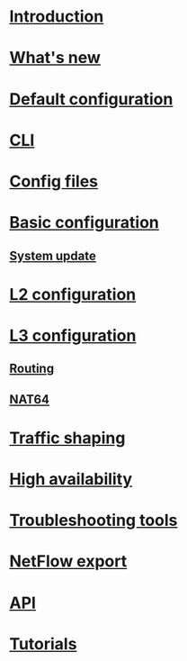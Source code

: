 # [Introduction](index.md)
# [What's new](news.md)
# [Default configuration](default-config.md)
# [CLI](cli/netc-cli.md)
# [Config files](system/system-config.md)
# [Basic configuration](system/basics.md)
## [System update](system/system-update.md)
# [L2 configuration](l2/l2-config.md)
# [L3 configuration](l3/l3-basics.md)
## [Routing](l3/l3-advanced.md)
## [NAT64](l3/l3-nat64.md)
# [Traffic shaping](qos/traffic-shaping.md)
# [High availability](ha/vrrp.md)
# [Troubleshooting tools](tools/tshoot.md)
# [NetFlow export](netflow/netflow.md)
# [API](api/api.md)
# [Tutorials](~/tutorials/index.md)
